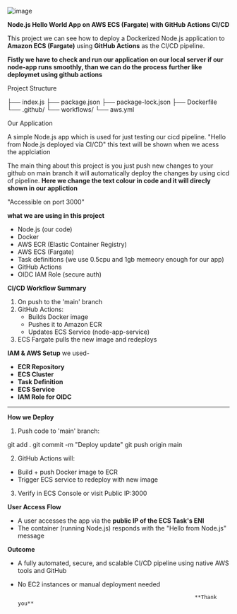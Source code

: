 ![image](https://github.com/user-attachments/assets/78af838f-b13c-4fff-844c-508700257b39)



**Node.js Hello World App on AWS ECS (Fargate) with GitHub Actions CI/CD**

This project we can see how to deploy a Dockerized Node.js application to **Amazon ECS (Fargate)** using **GitHub Actions** as the CI/CD pipeline.

**Fistly we have to check and run our application on our local server if our node-app runs smoothly, than we can do the process further like deploymet using github actions**

Project Structure

├── index.js
├── package.json
├── package-lock.json
├── Dockerfile
└── .github/
    └── workflows/
        └── aws.yml


Our Application

A simple Node.js app which is used for just testing our cicd pipeline.
"Hello from Node.js deployed via CI/CD" this text will be shown when we acess the applciation 

The main thing about this project is you just push new changes to your github on main branch it will automatically deploy the changes by using cicd of pipeline.
**Here we change the text colour in code and it will direcly shown in our appliction**

"Accessible on port 3000"



**what we are using in this project**

- Node.js (our code)
- Docker
- AWS ECR (Elastic Container Registry)
- AWS ECS (Fargate)
- Task definitions (we use 0.5cpu and 1gb memeory enough for our app)
- GitHub Actions
- OIDC IAM Role (secure auth)



**CI/CD Workflow Summary**
1. On push to the 'main' branch
2. GitHub Actions:
   - Builds Docker image
   - Pushes it to Amazon ECR
   - Updates ECS Service (node-app-service)
3. ECS Fargate pulls the new image and redeploys


**IAM & AWS Setup** we used-
- **ECR Repository**
- **ECS Cluster**
- **Task Definition**
- **ECS Service**
- **IAM Role for OIDC**


---

**How we Deploy**

1. Push code to 'main' branch:

git add .
git commit -m "Deploy update"
git push origin main


2. GitHub Actions will:
- Build + push Docker image to ECR
- Trigger ECS service to redeploy with new image
3. Verify in ECS Console or visit Public IP:3000


 **User Access Flow**
- A user accesses the app via the **public IP of the ECS Task's ENI**
- The container (running Node.js) responds with the "Hello from Node.js" message

**Outcome**
- A fully automated, secure, and scalable CI/CD pipeline using native AWS tools and GitHub
- No EC2 instances or manual deployment needed

                                                              **Thank you**


